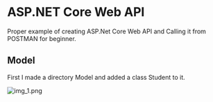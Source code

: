 ﻿# ASP.NET Core Web API

Proper example of creating ASP.Net Core Web API and Calling it from POSTMAN for beginner. 

## Model

First I made a directory Model and added a class Student to it.

![img_1.png](Images/img_1.png)
